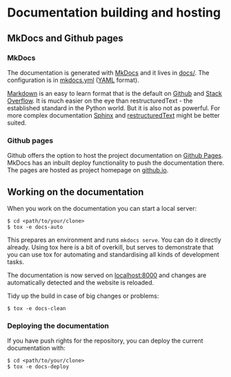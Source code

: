 # Documentation building and hosting

## MkDocs and Github pages

### MkDocs

The documentation is generated with [MkDocs](http://www.mkdocs.org/) and it lives in [docs/](https://github.com/obestwalter/mau-mau/tree/master/docs/). The configuration is in [mkdocs.yml](https://github.com/obestwalter/mau-mau/blob/4.0.0/mkdocs.yml) ([YAML](https://en.wikipedia.org/wiki/YAML) format).

[Markdown](https://en.wikipedia.org/wiki/Markdown) is an easy to learn format that is the default on [Github](https://guides.github.com/features/mastering-markdown/) and [Stack Overflow](http://stackoverflow.com/editing-help). It is much easier on the eye than restructuredText - the established standard in the Python world. But it is also not as powerful. For more complex documentation [Sphinx](http://www.sphinx-doc.org) and [restructuredText](http://www.sphinx-doc.org/en/stable/rest.html) might be better suited.

### Github pages

Github offers the option to host the project documentation on [Github Pages](https://pages.github.com/). MkDocs has an inbuilt deploy functionality to push the documentation there. The pages are hosted as project homepage on [github.io](http://obestwalter.github.io/mau-mau/).

## Working on the documentation

When you work on the documentation you can start a local server:

    $ cd <path/to/your/clone>
    $ tox -e docs-auto
    
This prepares an environment and runs `mkdocs serve`. You can do it directly already. Using tox here is a bit of overkill, but serves to demonstrate that you can use tox for automating and standardising all kinds of development tasks. 

The documentation is now served on [localhost:8000](http://localhost:8000/) and changes are automatically detected and the website is reloaded.

Tidy up the build in case of big changes or problems:

    $ tox -e docs-clean
    
### Deploying the documentation

If you have push rights for the repository, you can deploy the current documentation with:

    $ cd <path/to/your/clone>
    $ tox -e docs-deploy
